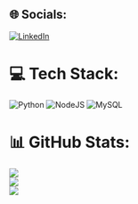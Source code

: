 ## 🌐 Socials:
[![LinkedIn](https://img.shields.io/badge/LinkedIn-%230077B5.svg?logo=linkedin&logoColor=white)](https://linkedin.com/in/carlos-silva-848904251)

# 💻 Tech Stack:
![Python](https://img.shields.io/badge/python-3670A0?style=for-the-badge&logo=python&logoColor=ffdd54) ![NodeJS](https://img.shields.io/badge/node.js-6DA55F?style=for-the-badge&logo=node.js&logoColor=white) ![MySQL](https://img.shields.io/badge/mysql-%2300f.svg?style=for-the-badge&logo=mysql&logoColor=white) 
# 📊 GitHub Stats:
![](https://github-readme-stats.vercel.app/api?username=DevCarloss&theme=dark&hide_border=false&include_all_commits=false&count_private=false)<br/>
![](https://github-readme-streak-stats.herokuapp.com/?user=DevCarloss&theme=dark&hide_border=false)<br/>
![](https://github-readme-stats.vercel.app/api/top-langs/?username=DevCarloss&theme=dark&hide_border=false&include_all_commits=false&count_private=false&layout=compact)
